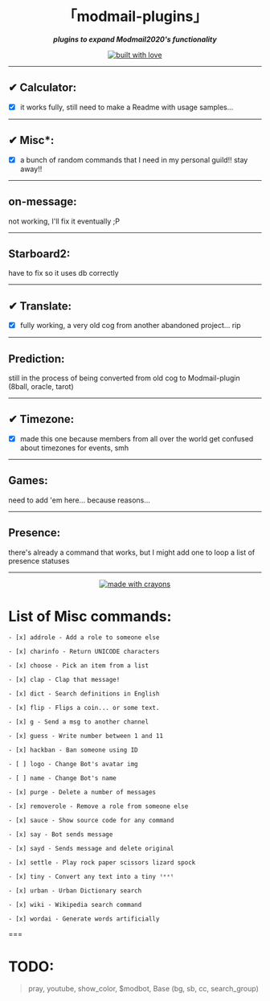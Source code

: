 <div align="center">
<h1>
「modmail-plugins」
</h1>
<p><b><i>plugins to expand Modmail2020's functionality</i></b></p>
</div>

<div align="center">
<a href="#">
<img src="http://forthebadge.com/images/badges/built-with-love.svg?style=for-the-badge" alt="built with love" />
</a>
</div>


- - - -

## ✔ Calculator:
- [x] it works fully, still need to make a Readme with usage samples...
- - - -

## ✔ Misc*:
- [x] a bunch of random commands that I need in my personal guild!! stay away!!
- - - -

## on-message:
not working, I'll fix it eventually ;P
- - - -

## Starboard2:
have to fix so it uses db correctly
- - - -

## ✔ Translate:
- [x] fully working, a very old cog from another abandoned project... rip
- - - -

## Prediction:
still in the process of being converted from old cog to Modmail-plugin (8ball, oracle, tarot)
- - - -

## ✔ Timezone:
- [x] made this one because members from all over the world get confused about timezones for events, smh
- - - -

## Games:
need to add 'em here... because reasons...
- - - -

## Presence:
there's already a command that works, but I might add one to loop a list of presence statuses
- - - -

<div align="center">
<a href="#">
<img src="http://forthebadge.com/images/badges/made-with-crayons.svg?style=for-the-badge" alt="made with crayons" />
</a>
</div>

# List of Misc commands:

    - [x] addrole - Add a role to someone else
    
    - [x] charinfo - Return UNICODE characters
    
    - [x] choose - Pick an item from a list
    
    - [x] clap - Clap that message!
    
    - [x] dict - Search definitions in English
    
    - [x] flip - Flips a coin... or some text.
    
    - [x] g - Send a msg to another channel
    
    - [x] guess - Write number between 1 and 11
    
    - [x] hackban - Ban someone using ID
    
    - [ ] logo - Change Bot's avatar img
    
    - [ ] name - Change Bot's name
    
    - [x] purge - Delete a number of messages
    
    - [x] removerole - Remove a role from someone else
    
    - [x] sauce - Show source code for any command
    
    - [x] say - Bot sends message
    
    - [x] sayd - Sends message and delete original
    
    - [x] settle - Play rock paper scissors lizard spock
    
    - [x] tiny - Convert any text into a tiny ᵗᵉˣᵗ
    
    - [x] urban - Urban Dictionary search
    
    - [x] wiki - Wikipedia search command
    
    - [x] wordai - Generate words artificially


===

# TODO:

> pray, youtube, show_color, $modbot, Base (bg, sb, cc, search_group)
